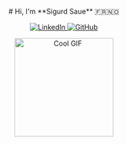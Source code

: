 <p align="center">
  # Hi, I'm **Sigurd Saue** 🇫🇷🇳🇴
</p>

<p align="center">
  <a href="https://www.linkedin.com/in/sigurd-saue-197243207/" target="_blank">
    <img alt="LinkedIn" src="https://img.shields.io/badge/linkedin-%230077B5.svg?&style=for-the-badge&logo=linkedin&logoColor=white" />
  </a>
  <a href="https://github.com/SigurdST" target="_blank">
    <img alt="GitHub" src="https://img.shields.io/badge/GitHub-%2312100E.svg?&style=for-the-badge&logo=Github&logoColor=white" />
  </a>
</p>

<p align="center">
  <img src="https://media.giphy.com/media/JqmupuTVZYaQX5s094/giphy.gif" alt="Cool GIF" width="200" />
</p>

